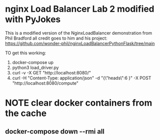 # nginx Load Balancer Lab 2 modified with PyJokes

This is a modified version of the NginxLoadBalancer demonstration from Phil Bradford all credit goes to him and his project: https://github.com/wonder-phil/nginxLoadBalancerPythonFlask/tree/main

TO get this working:

1. docker-compose up
2. python3 load_driver.py
3. curl -v -X GET "http://localhost:8080/"
4. curl -H "Content-Type: application/json" -d "{\\"heads\\":6 }" -X POST "http://localhost:8080/compute"

# NOTE clear docker containers from the cache
## docker-compose down --rmi all
